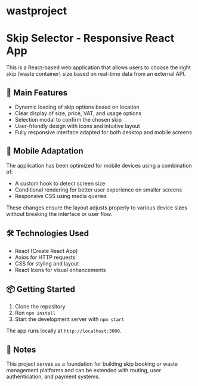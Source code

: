 # wastproject

# Skip Selector - Responsive React App

This is a React-based web application that allows users to choose the right skip (waste container) size based on real-time data from an external API.

## 🚀 Main Features

- Dynamic loading of skip options based on location
- Clear display of size, price, VAT, and usage options
- Selection modal to confirm the chosen skip
- User-friendly design with icons and intuitive layout
- Fully responsive interface adapted for both desktop and mobile screens

## 📱 Mobile Adaptation

The application has been optimized for mobile devices using a combination of:

- A custom hook to detect screen size
- Conditional rendering for better user experience on smaller screens
- Responsive CSS using media queries

These changes ensure the layout adjusts properly to various device sizes without breaking the interface or user flow.

## 🛠 Technologies Used

- React (Create React App)
- Axios for HTTP requests
- CSS for styling and layout
- React Icons for visual enhancements

## 📦 Getting Started

1. Clone the repository  
2. Run `npm install`  
3. Start the development server with `npm start`

The app runs locally at `http://localhost:3000`.

## 📌 Notes

This project serves as a foundation for building skip booking or waste management platforms and can be extended with routing, user authentication, and payment systems.
